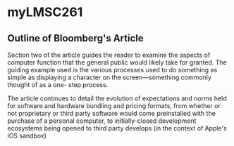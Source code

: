 # myLMSC261

## Outline of Bloomberg's Article

  Section two of the article guides the reader to examine the aspects of computer
function that the general public would likely take for granted. The guiding
example used is the various processes used to do something as simple as
displaying a character on the screen—something commonly thought of as a one-
step process.

  The article continues to detail the evolution of expectations and norms held
for software and hardware bundling and pricing formats, from whether or not
proprietary or third party software would come preinstalled with the purchase
of a personal computer, to initially-closed development ecosystems being opened
to third party develops (in the context of Apple's iOS sandbox)
